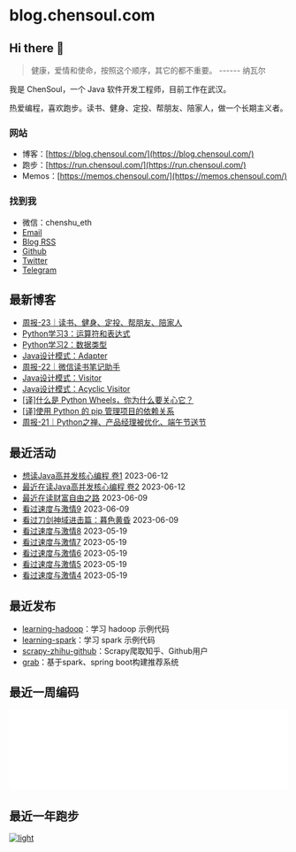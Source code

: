 # blog.chensoul.com

<!-- readme starts -->

## Hi there 👋

> 健康，爱情和使命，按照这个顺序，其它的都不重要。 ------ 纳瓦尔

我是 ChenSoul，一个 Java 软件开发工程师，目前工作在武汉。

热爱编程，喜欢跑步。读书、健身、定投、帮朋友、陪家人，做一个长期主义者。

### 网站
- 博客：[https://blog.chensoul.com/](https://blog.chensoul.com/)
- 跑步：[https://run.chensoul.com/](https://run.chensoul.com/)
- Memos：[https://memos.chensoul.com/](https://memos.chensoul.com/)



### 找到我

- 微信：chenshu_eth
- [Email](mailto:chensoul.eth@gmail.com)
- [Blog RSS](https://blog.chensoul.com/index.xml)
- [Github](https://github.com/chensoul)
- [Twitter](https://twitter.com/chensoul_eth)
- [Telegram](https://t.me/chensoul_share)



## 最新博客

<!-- blog starts -->
- [周报-23｜读书、健身、定投、帮朋友、陪家人](https://blog.chensoul.com/posts/2023/06/14/weekly_review_23/)
- [Python学习3：运算符和表达式](https://blog.chensoul.com/posts/2023/06/11/python-operator-and-expression/)
- [Python学习2：数据类型](https://blog.chensoul.com/posts/2023/06/10/python-data-type/)
- [Java设计模式：Adapter](https://blog.chensoul.com/posts/2023/06/10/java-design-patterns-adapter/)
- [周报-22｜微信读书笔记助手](https://blog.chensoul.com/posts/2023/06/09/weekly_review_22/)
- [Java设计模式：Visitor](https://blog.chensoul.com/posts/2023/06/02/java-design-patterns-visitor/)
- [Java设计模式：Acyclic Visitor](https://blog.chensoul.com/posts/2023/06/01/java-design-patterns-acyclic-visitor/)
- [[译]什么是 Python Wheels，你为什么要关心它？](https://blog.chensoul.com/posts/2023/06/01/python-wheels/)
- [[译]使用 Python 的 pip 管理项目的依赖关系](https://blog.chensoul.com/posts/2023/06/01/what-is-pip/)
- [周报-21｜Python之禅、产品经理被优化、端午节送节](https://blog.chensoul.com/posts/2023/05/31/weekly_review_21/)
<!-- blog ends -->

## 最近活动

<!-- douban starts -->
- [想读Java高并发核心编程 卷1](https://book.douban.com/subject/35446284/) 2023-06-12
- [最近在读Java高并发核心编程 卷2](https://book.douban.com/subject/35446285/) 2023-06-12
- [最近在读财富自由之路](https://book.douban.com/subject/27094706/) 2023-06-09
- [看过速度与激情9](http://movie.douban.com/subject/25728006/) 2023-06-09
- [看过刀剑神域进击篇：暮色黄昏](http://movie.douban.com/subject/35652451/) 2023-06-09
- [看过速度与激情8](http://movie.douban.com/subject/26260853/) 2023-05-19
- [看过速度与激情7](http://movie.douban.com/subject/23761370/) 2023-05-19
- [看过速度与激情6](http://movie.douban.com/subject/6537500/) 2023-05-19
- [看过速度与激情5](http://movie.douban.com/subject/4286017/) 2023-05-19
- [看过速度与激情4](http://movie.douban.com/subject/2132930/) 2023-05-19
<!-- douban ends -->


## 最近发布

<!-- recent_releases starts -->
- [learning-hadoop](https://github.com/chensoul/learning-hadoop/releases/tag/v0.0.1)：学习 hadoop 示例代码
- [learning-spark](https://github.com/chensoul/learning-spark/releases/tag/v0.0.1)：学习 spark 示例代码
- [scrapy-zhihu-github](https://github.com/chensoul/scrapy-zhihu-github/releases/tag/v0.0.1)：Scrapy爬取知乎、Github用户
- [grab](https://github.com/chensoul/grab/releases/tag/v0.0.1)：基于spark、spring boot构建推荐系统
<!-- recent_releases ends -->


## 最近一周编码

![light](https://raw.githubusercontent.com/chensoul/chensoul/main/images/wakatime_weekly_language_stats.svg#gh-light-mode-only)

## 最近一年跑步

[![light](https://raw.githubusercontent.com/chensoul/running_page/master/assets/github_2023.svg#gh-light-mode-only)](https://run.chensoul.com)

<!-- readme ends -->